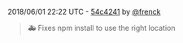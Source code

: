 2018/06/01 22:22 UTC - [54c4241](https://github.com/hassio-addons/addon-node-red/commit/54c4241d7e7f70c65eb480185f25da0062f4d2e0) by [@frenck](https://github.com/frenck)
> :ambulance: Fixes npm install to use the right location 

